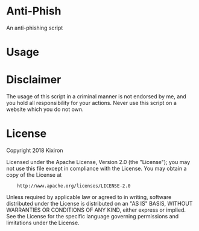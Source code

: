 # Anti-Phish
An anti-phishing script

# Usage

# Disclaimer
The usage of this script in a criminal manner is not endorsed by me, and you hold all responsibility for your actions.
Never use this script on a website which you do not own.

# License
Copyright 2018 Kixiron

Licensed under the Apache License, Version 2.0 (the "License");
you may not use this file except in compliance with the License.
You may obtain a copy of the License at
```
    http://www.apache.org/licenses/LICENSE-2.0
```
Unless required by applicable law or agreed to in writing, software
distributed under the License is distributed on an "AS IS" BASIS,
WITHOUT WARRANTIES OR CONDITIONS OF ANY KIND, either express or implied.
See the License for the specific language governing permissions and
limitations under the License.
